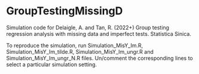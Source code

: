 # GroupTestingMissingD
Simulation code for Delaigle, A. and Tan, R. (2022+) Group testing regression analysis with missing data and imperfect tests. Statistica Sinica.

To reproduce the simulation, run Simulation_MisY_Im.R, Simulation_MisY_Im_tilde.R, Simulation_MisY_Im_ungr.R and Simulation_MisY_Im_ungr_N.R files. Un/comment the corresponding lines to select a particular simulation setting.
